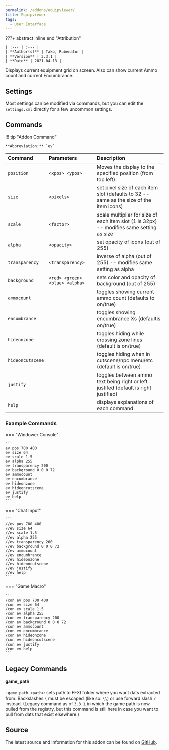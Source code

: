 ```yaml
---
permalink: /addons/equipviewer/
title: Equipviewer
tags:
  - User Interface
---
```


???+ abstract inline end "Attribution"

    | :--- | :--- |
    | **Author(s)** | Tako, Rubenator |
    | **Version** | 3.3.1 |
    | **Date** | 2021-04-13 |

Displays current equipment grid on screen. Also can show current Ammo count and current Encumbrance.

## Settings

Most settings can be modified via commands, but you can edit the `settings.xml` directly for a few uncommon settings.

## Commands

!!! tip "Addon Command"

    **Abbreviation:** `ev`

| Command | Parameters | Description |
| :--- | :--- | :--- |
| `position` | `<xpos> <ypos>` | Moves the display to the specified position (from top left). |
| `size` | `<pixels>` | set pixel size of each item slot (defaults to 32 -- same as the size of the item icons) |
| `scale` | `<factor>` | scale multiplier for size of each item slot (1 is 32px) -- modifies same setting as size |
| `alpha` | `<opacity>` | set opacity of icons (out of 255) |
| `transparency` | `<transparency>` | inverse of alpha (out of 255) -- modifies same setting as alpha |
| `background` | `<red> <green> <blue> <alpha>` | sets color and opacity of background (out of 255) |
| `ammocount` || toggles showing current ammo count (defaults to on/true) |
| `encumbrance` || toggles showing encumbrance Xs (defaultis on/true) |
| `hideonzone` || toggles hiding while crossing zone lines (default is on/true) |
| `hideoncutscene` || toggles hiding when in cutscene/npc menu/etc (default is on/true) |
| `justify` || toggles between ammo text being right or left justifed (default is right justified) |
`help` || displays explanations of each command 

### Example Commands

=== "Windower Console"

    ```
    ev pos 700 400
    ev size 64
    ev scale 1.5
    ev alpha 255
    ev transparency 200
    ev background 0 0 0 72
    ev ammocount
    ev encumbrance
    ev hideonzone
    ev hideoncutscene
    ev justify
    ev help
    ```

=== "Chat Input"

    ```
    //ev pos 700 400
    //ev size 64
    //ev scale 1.5
    //ev alpha 255
    //ev transparency 200
    //ev background 0 0 0 72
    //ev ammocount
    //ev encumbrance
    //ev hideonzone
    //ev hideoncutscene
    //ev justify
    //ev help
    ```

=== "Game Macro"

    ```
    /con ev pos 700 400
    /con ev size 64
    /con ev scale 1.5
    /con ev alpha 255
    /con ev transparency 200
    /con ev background 0 0 0 72
    /con ev ammocount
    /con ev encumbrance
    /con ev hideonzone
    /con ev hideoncutscene
    /con ev justify
    /con ev help
    ```
    
## Legacy Commands

#### game_path
:   `game_path <path>`: sets path to FFXI folder where you want dats extracted from. Backslashes `\` must be escaped (like so: `\\`) or use forward slash `/` instead. (Legacy command as of `3.3.1` in which the game path is now pulled from the registry, but this command is still here in case you want to pull from dats that exist elsewhere.)

## Source
The latest source and information for this addon can be found on [GitHub](https://github.com/Windower/Lua/tree/live/addons/equipviewer).

